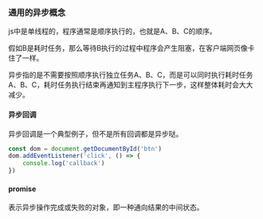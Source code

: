 ### 通用的异步概念

js中是单线程的，程序通常是顺序执行的，也就是A、B、C的顺序。

假如B是耗时任务，那么等待B执行的过程中程序会产生阻塞，在客户端网页像卡住了一样。

异步指的是不需要按照顺序执行独立任务A、B、C，而是可以同时执行耗时任务A、B、C，耗时任务执行结束再通知到主程序执行下一步，这样整体耗时会大大减少。

#### 异步回调

异步回调是一个典型例子，但不是所有回调都是异步哒。

```js
const dom = document.getDocumentById('btn')
dom.addEventListener('click', () => {
    console.log('callback')
})
```

#### promise

表示异步操作完成或失败的对象，即一种通向结果的中间状态。